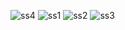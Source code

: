 ![ss4](https://user-images.githubusercontent.com/73403861/160348578-70bed5a0-700e-4909-b79b-6d08bbdbc3fa.png)
![ss1](https://user-images.githubusercontent.com/73403861/160348587-93c6b0be-6f77-47a0-b28c-05354f5c8723.png)
![ss2](https://user-images.githubusercontent.com/73403861/160348590-7f29454a-e5a4-4236-ac4c-c8782957266b.png)
![ss3](https://user-images.githubusercontent.com/73403861/160348593-cd80a579-a7a0-4b68-8577-a76ea4833b0d.png)
